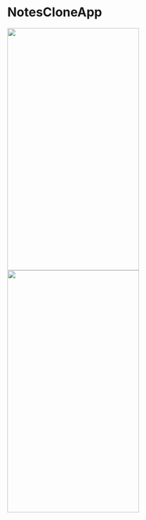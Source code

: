 # NotesCloneApp
<img src="https://user-images.githubusercontent.com/87249316/224554479-bbe9f47a-a4c1-4f9a-aaf6-032db8053747.png" width="300" height="550" />

<img src="https://user-images.githubusercontent.com/87249316/224554431-16b92d11-0001-49fd-9e75-18f1b8b612d4.png" width="300" height="550" />
